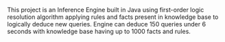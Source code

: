 This project is an Inference Engine built in Java using first-order logic resolution algorithm applying rules and facts
present in knowledge base to logically deduce new queries. Engine can deduce 150 queries under 6 seconds with
knowledge base having up to 1000 facts and rules.
